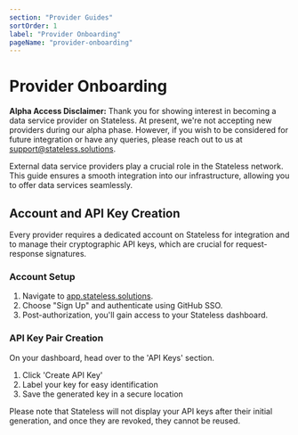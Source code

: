 ```yaml
---
section: "Provider Guides"
sortOrder: 1
label: "Provider Onboarding"
pageName: "provider-onboarding"
---
```

# Provider Onboarding

**Alpha Access Disclaimer:** Thank you for showing interest in becoming a data
service provider on Stateless. At present, we're not accepting new providers
during our alpha phase. However, if you wish to be considered for future
integration or have any queries, please reach out to us at
support@stateless.solutions.

External data service providers play a crucial role in the Stateless network.
This guide ensures a smooth integration into our infrastructure, allowing you
to offer data services seamlessly.

## Account and API Key Creation

Every provider requires a dedicated account on Stateless for integration and to
manage their cryptographic API keys, which are crucial for request-response
signatures.

### Account Setup

1. Navigate to [app.stateless.solutions](https://app.stateless.solutions).
2. Choose "Sign Up" and authenticate using GitHub SSO.
3. Post-authorization, you'll gain access to your Stateless dashboard.

### API Key Pair Creation

On your dashboard, head over to the 'API Keys' section.

1. Click 'Create API Key'
2. Label your key for easy identification
3. Save the generated key in a secure location

Please note that Stateless will not display your API keys after their initial
generation, and once they are revoked, they cannot be reused.
